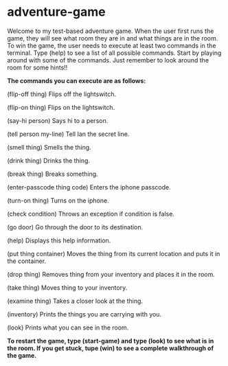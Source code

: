 # adventure-game

Welcome to my test-based adventure game. When the user first runs the game, they will see what room they are in and what things are in the room. To win the game, the user needs to execute at least two commands in the terminal. Type (help) to see a list of all possible commands. Start by playing around with some of the commands. Just remember to look around the room for some hints!!


**The commands you can execute are as follows:**

(flip-off thing)
Flips off the lightswitch.

(flip-on thing)
Flips on the lightswitch.

(say-hi person)
Says hi to a person.

(tell person my-line)
Tell Ian the secret line.

(smell thing)
Smells the thing.

(drink thing)
Drinks the thing.

(break thing)
Breaks something.

(enter-passcode thing code)
Enters the iphone passcode.

(turn-on thing)
Turns on the iphone.

(check condition)
Throws an exception if condition is false.

(go door)
Go through the door to its destination.

(help)
Displays this help information.

(put thing container)
Moves the thing from its current location and puts it in the container.

(drop thing)
Removes thing from your inventory and places it in the room.

(take thing)
Moves thing to your inventory.

(examine thing)
Takes a closer look at the thing.

(inventory)
Prints the things you are carrying with you.

(look)
Prints what you can see in the room.


**To restart the game, type (start-game) and type (look) to see what is in the room. If you get stuck, tupe (win) to see a complete walkthrough of the game.**
